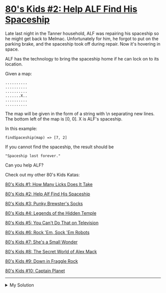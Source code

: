 # [80's Kids #2: Help ALF Find His Spaceship](https://www.codewars.com/kata/5660aa3d5e011dfd6e000063)

Late last night in the Tanner household, ALF was repairing his spaceship so he might get back to Melmac. Unfortunately for him, he forgot to put on the parking brake, and the spaceship took off during repair. Now it's hovering in space.

ALF has the technology to bring the spaceship home if he can lock on to its location.

Given a map:

    ..........
    ..........
    ..........
    .......X..
    ..........
    ..........

The map will be given in the form of a string with \\n separating new lines. The bottom left of the map is \[0, 0\]. X is ALF's spaceship.

In this example:

    findSpaceship(map) => [7, 2]

If you cannot find the spaceship, the result should be

    "Spaceship lost forever."

Can you help ALF?

Check out my other 80's Kids Katas:

[80's Kids #1: How Many Licks Does It Take](http://www.codewars.com/kata/80-s-kids-number-1-how-many-licks-does-it-take)

[80's Kids #2: Help Alf Find His Spaceship](http://www.codewars.com/kata/80-s-kids-number-2-help-alf-find-his-spaceship)

[80's Kids #3: Punky Brewster's Socks](http://www.codewars.com/kata/80-s-kids-number-3-punky-brewsters-socks)

[80's Kids #4: Legends of the Hidden Temple](http://www.codewars.com/kata/80-s-kids-number-4-legends-of-the-hidden-temple)

[80's Kids #5: You Can't Do That on Television](http://www.codewars.com/kata/80-s-kids-number-5-you-cant-do-that-on-television)

[80's Kids #6: Rock 'Em, Sock 'Em Robots](http://www.codewars.com/kata/80-s-kids-number-6-rock-em-sock-em-robots)

[80's Kids #7: She's a Small Wonder](http://www.codewars.com/kata/80-s-kids-number-7-shes-a-small-wonder)

[80's Kids #8: The Secret World of Alex Mack](http://www.codewars.com/kata/80-s-kids-number-8-the-secret-world-of-alex-mack)

[80's Kids #9: Down in Fraggle Rock](http://www.codewars.com/kata/80-s-kids-number-9-down-in-fraggle-rock)

[80's Kids #10: Captain Planet](http://www.codewars.com/kata/80-s-kids-number-10-captain-planet)

---

<details><summary>My Solution</summary>

```js
function findSpaceship(map) {
  if (!map) return 'Spaceship lost forever.'
  const mapArr = map.split('\n').reverse()
  let x = 0
  let y = 0
  for (let i = 0; i < mapArr.length; i++) {
    if (mapArr[i].includes('X')) {
      x = mapArr[i].indexOf('X')
      y = i
      return [x, y]
    }
  }

  return 'Spaceship lost forever.'
}
```

</details>
